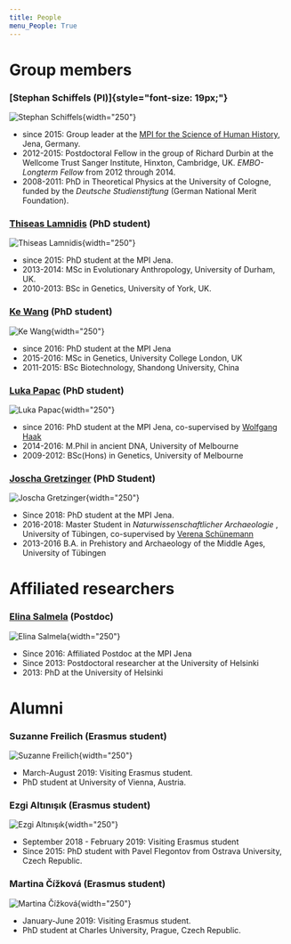 ```yaml
---
title: People
menu_People: True
---
```


Group members
=============

### [Stephan Schiffels (PI)]{style="font-size: 19px;"}

![Stephan Schiffels](images/stephan-portrait.jpg){width="250"}

-   since 2015: Group leader at the [MPI for the Science of Human
    History](http://www.shh.mpg.de), Jena, Germany.
-   2012-2015: Postdoctoral Fellow in the group of Richard Durbin at the
    Wellcome Trust Sanger Institute, Hinxton, Cambridge, UK.
    *EMBO-Longterm Fellow* from 2012 through 2014.
-   2008-2011: PhD in Theoretical Physics at the University of Cologne,
    funded by the *Deutsche Studienstiftung* (German National Merit
    Foundation).

### [Thiseas Lamnidis](http://www.shh.mpg.de/person/45025/25522) (PhD student)

![Thiseas Lamnidis](images/thiseas-portrait.jpg){width="250"}

-   since 2015: PhD student at the MPI Jena.
-   2013-2014: MSc in Evolutionary Anthropology, University of Durham,
    UK.
-   2010-2013: BSc in Genetics, University of York, UK.

### [Ke Wang](http://www.shh.mpg.de/employees/50975/25522) (PhD student)

![Ke Wang](images/ke-portrait.jpg){width="250"}

-   since 2016: PhD student at the MPI Jena
-   2015-2016: MSc in Genetics, University College London, UK
-   2011-2015: BSc Biotechnology, Shandong University, China

### [Luka Papac](http://www.shh.mpg.de/employees/50502/25522) (PhD student)

![Luka Papac](images/luka-portrait.jpg){width="250"}

-   since 2016: PhD student at the MPI Jena, co-supervised by [Wolfgang
    Haak](https://www.shh.mpg.de/person/42282/25500)
-   2014-2016: M.Phil in ancient DNA, University of Melbourne
-   2009-2012: BSc(Hons) in Genetics, University of Melbourne

### [Joscha Gretzinger](http://www.shh.mpg.de/person/91521/25500) (PhD Student)

![Joscha Gretzinger](images/joscha-portrait.jpg){width="250"}

-   Since 2018: PhD student at the MPI Jena.
-   2016-2018: Master Student in *Naturwissenschaftlicher Archaeologie*
    , University of Tübingen, co-supervised by [Verena
    Schünemann](http://www.iem.uzh.ch/en/people/abg/VerenaSchuenemann-.html)
-   2013-2016 B.A. in Prehistory and Archaeology of the Middle Ages,
    University of Tübingen

Affiliated researchers
======================

### [Elina Salmela](http://blogs.helsinki.fi/esalmela/) (Postdoc)

![Elina Salmela](images/elina-portrait.jpg){width="250"}

-   Since 2016: Affiliated Postdoc at the MPI Jena
-   Since 2013: Postdoctoral researcher at the University of Helsinki
-   2013: PhD at the University of Helsinki

Alumni
======

### Suzanne Freilich (Erasmus student)

![Suzanne Freilich](images/suzanne-portrait.jpg){width="250"}

-   March-August 2019: Visiting Erasmus student.
-   PhD student at University of Vienna, Austria.

### Ezgi Altınışık (Erasmus student)

![Ezgi Altınışık](images/ezgi-portrait.jpg){width="250"}

-   September 2018 - February 2019: Visiting Erasmus student
-   Since 2015: PhD student with Pavel Flegontov from Ostrava
    University, Czech Republic.

### Martina Čížková (Erasmus student)

![Martina Čížková](images/martina-portrait.jpg){width="250"}

-   January-June 2019: Visiting Erasmus student.
-   PhD student at Charles University, Prague, Czech Republic.
